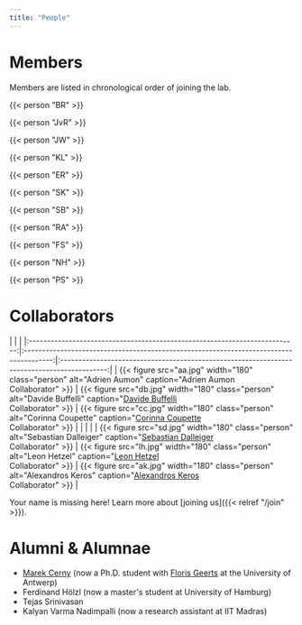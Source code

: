 ```yaml
---
title: "People"
---
```


# Members

Members are listed in chronological order of joining the lab.

{{< person "BR" >}}

{{< person "JvR" >}}

{{< person "JW" >}}

{{< person "KL" >}}

{{< person "ER" >}}

{{< person "SK" >}}

{{< person "SB" >}}

{{< person "RA" >}}

{{< person "FS" >}}

{{< person "NH" >}}

{{< person "PS" >}}

# Collaborators

| | |
|:--------------------------------------------------------------------------:|:--------------------------------------------------------------------------------------:|:-------------------------------------------------------------------------------------------:|
| {{< figure src="aa.jpg" width="180" class="person" alt="Adrien Aumon" caption="Adrien Aumon<br />Collaborator" >}} | {{< figure src="db.jpg" width="180" class="person" alt="Davide Buffelli" caption="[Davide Buffelli](https://davidebuffelli.github.io/)<br />Collaborator" >}} | {{< figure src="cc.jpg" width="180" class="person" alt="Corinna Coupette" caption="[Corinna Coupette](https://people.mpi-inf.mpg.de/~coupette)<br />Collaborator" >}} |
| | |
| {{< figure src="sd.jpg" width="180" class="person" alt="Sebastian Dalleiger" caption="[Sebastian Dalleiger](https://sdall.github.io/)<br />Collaborator" >}} | {{< figure src="lh.jpg" width="180" class="person" alt="Leon Hetzel" caption="[Leon Hetzel](https://mxmstrmn.github.io/)<br />Collaborator" >}} | {{< figure src="ak.jpg" width="180" class="person" alt="Alexandros Keros" caption="[Alexandros Keros](https://scholar.google.com/citations?user=zGhS3xYAAAAJ)<br />Collaborator" >}} |

Your name is missing here! Learn more about [joining us]({{< relref "/join" >}}).

# Alumni & Alumnae

- [Marek Cerny](http://marekcerny.com) (now a Ph.D. student with [Floris Geerts](https://fgeerts.github.io/) at the University of Antwerp)
- Ferdinand Hölzl (now a master's student at University of Hamburg)
- Tejas Srinivasan
- Kalyan Varma Nadimpalli (now a research assistant at IIT Madras)
